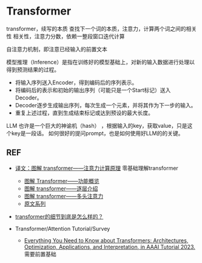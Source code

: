 
# Transformer 

transformer，续写的本质
查找下一个词的本质，注意力，计算两个词之间的相关性
相关性，注意力分数，依赖一整段窗口迭代计算

自注意力机制，即注意已经输入的前置文本

模型推理（Inference）是指在训练好的模型基础上，对新的输入数据进行处理以得到预测结果的过程。

- 将输入序列送入Encoder，得到编码后的序列表示。
- 将编码后的表示和初始的输出序列（可能只是一个Start标记）送入Decoder。
- Decoder逐步生成输出序列，每次生成一个元素，并将其作为下一步的输入。
- 重复上述过程，直到生成结束标记或达到预设的最大长度。


LLM 也许是一个巨大的神谕机（hash） ，根据输入的key，获取value，只是这个key是一段话。
如何很好的提问prompt，也是如何使用好LLM的的关键。

## REF
- [译文：图解 transformer——注意力计算原理](https://mp.weixin.qq.com/s/pURSi89KAiJIJAYZ-kT-iQ)  零基础理解transformer
  - [图解 Transformer——功能概览](https://mp.weixin.qq.com/s/UJmna6_ouNzq1oiGas2Amg)
  - [图解 transformer——逐层介绍](https://mp.weixin.qq.com/s/takybSbBXkk1LC1TrUC6GQ)
  - [图解 transformer——多头注意力](https://mp.weixin.qq.com/s/Mdt55azb2ZAuxWNxTM8-mw)
  - [原文系列](https://towardsdatascience.com/transformers-explained-visually-not-just-how-but-why-they-work-so-well-d840bd61a9d3)

- [transformer的细节到底是怎么样的？](https://www.zhihu.com/question/362131975)

- Transformer/Attention Tutorial/Survey
  - [Everything You Need to Know about Transformers: Architectures, Optimization, Applications, and Interpretation, in AAAI Tutorial 2023.](https://transformer-tutorial.github.io/aaai2023/) 需要前置基础
